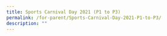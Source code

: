 ```yaml
---
title: Sports Carnival Day 2021 (P1 to P3)
permalink: /for-parent/Sports-Carnival-Day-2021-P1-to-P3/
description: ""
---
```

